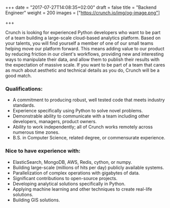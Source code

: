 +++
date = "2017-07-27T14:08:35+02:00"
draft = false
title = "Backend Engineer"
weight = 200
images = ["https://crunch.io/img/og-image.png"]

+++

Crunch is looking for experienced Python developers who want to be part of a team building a large-scale cloud-based analytics platform.  Based on your talents, you will find yourself a member of one of our small teams helping move our platform forward.  This means adding value to our product by reducing friction in our client's workflows, providing new and interesting ways to manipulate their data, and allow them to publish their results with the expectation of massive scale.  If you want to be part of a team that cares as much about aesthetic and technical details as you do, Crunch will be a good match.       


### Qualifications:

* A commitment to producing robust, well tested code that meets industry standards.
* Experience specifically using Python to solve novel problems.
* Demonstrable ability to communicate with a team including other developers, managers, product owners.
* Ability to work independently; all of Crunch works remotely across numerous time zones.
* B.S. in Computer Science, related degree, or commensurate experience.

### Nice to have experience with:

* ElasticSearch, MongoDB, AWS, Redis, cython, or numpy.
* Building large-scale (millions of hits per day) publicly available systems.
* Parallelization of complex operations with gigabytes of data.  
* Significant contributions to open-source projects.
* Developing analytical solutions specifically in Python.
* Applying machine learning and other techniques to create real-life solutions.
* Building GIS solutions.
